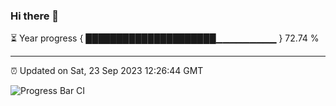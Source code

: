 ### Hi there 👋

⏳ Year progress { █████████████████████▁▁▁▁▁▁▁▁▁ } 72.74 %

---

⏰ Updated on Sat, 23 Sep 2023 12:26:44 GMT

![Progress Bar CI](https://github.com/liununu/liununu/workflows/Progress%20Bar%20CI/badge.svg)
